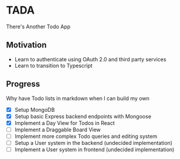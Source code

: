 # TADA
There's Another Todo App

## Motivation
- Learn to authenticate using OAuth 2.0 and third party services
- Learn to transition to Typescript 

## Progress
Why have Todo lists in markdown when I can build my own
- [x] Setup MongoDB
- [x] Setup basic Express backend endpoints with Mongoose 
- [x] Implement a Day View for Todos in React
- [ ] Implement a Draggable Board View 
- [ ] Implement more complex Todo queries and editing system
- [ ] Setup a User system in the backend (undecided implementation)
- [ ] Implement a User system in frontend (undecided implementation)
